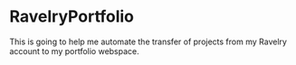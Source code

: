 # RavelryPortfolio
This is going to help me automate the transfer of projects from my Ravelry account to my portfolio webspace.
